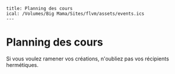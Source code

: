 	title: Planning des cours
	ical: /Volumes/Big Mama/Sites/flvm/assets/events.ics
	---
# Planning des cours


Si vous voulez ramener vos créations, n'oubliez pas vos récipients hermétiques.

<!-- <iframe src="https://calendar.google.com/calendar/embed?showTitle=0&amp;showNav=0&amp;showDate=0&amp;showPrint=0&amp;showTabs=0&amp;showCalendars=0&amp;showTz=0&amp;mode=AGENDA&amp;height=600&amp;wkst=1&amp;bgcolor=%23FFFFFF&amp;src=assoflvm%40gmail.com&amp;color=%232F6309&amp;ctz=Europe%2FParis" style="border-width:0" width="672" height="600" frameborder="0" scrolling="no"></iframe> -->